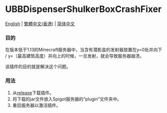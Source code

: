 # UBBDispenserShulkerBoxCrashFixer

[English](./README.md) | [繁體中文(香港)](./README.zh_HK.md) | [简体中文](./README.zh_CN.md)

### 目的

在版本低于1.13的Minecraft服务器中，当含有潜影盒的发射器放置在y=0处并向下 / y=（最高建筑高度）并向上的时候，一旦发射，就会导致服务器崩溃。

该插件的目的就是解决这个问题。

### 用法

1. 从[release](https://github.com/unionofblackbean/UBBDispenserShulkerBoxCrashFixer/releases)下载插件。
2. 将下载的jar文件放入Spigot服务器的“plugin”文件夹中。
3. 重启服务器以激活插件。
